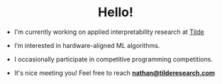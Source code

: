 <h1 align="center">Hello!</h1>

- I'm currently working on applied interpretability research at [Tilde](https://www.tilderesearch.com/)

- I’m interested in hardware-aligned ML algorithms.

- I occasionally participate in competitive programming competitions.

- It's nice meeting you! Feel free to reach **nathan@tilderesearch.com**
